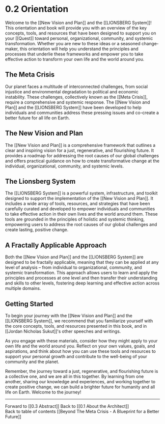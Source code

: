# 0.2 Orientation

Welcome to the [[New Vision and Plan]] and the [[LIONSBERG System]]! This orientation and book will provide you with an overview of the key concepts, tools, and resources that have been designed to support you on your [[Quest]] toward personal, organizational, community, and systemic transformation. Whether you are new to these ideas or a seasoned change-maker, this orientation will help you understand the principles and processes that underlie these frameworks and empower you to take effective action to transform your own life and the world around you.

## The Meta Crisis

Our planet faces a multitude of interconnected challenges, from social injustice and environmental degradation to political and economic instability. These challenges, collectively known as the [[Meta Crisis]], require a comprehensive and systemic response. The [[New Vision and Plan]] and the [[LIONSBERG System]] have been developed to help individuals and communities address these pressing issues and co-create a better future for all life on Earth.

## The New Vision and Plan

The [[New Vision and Plan]] is a comprehensive framework that outlines a clear and inspiring vision for a just, regenerative, and flourishing future. It provides a roadmap for addressing the root causes of our global challenges and offers practical guidance on how to create transformative change at the individual, organizational, community, and systemic levels.

## The Lionsberg System

The [[LIONSBERG System]] is a powerful system, infrastructure, and toolkit designed to support the implementation of the [[New Vision and Plan]]. It includes a wide array of tools, resources, and strategies that have been carefully curated and developed to empower individuals and communities to take effective action in their own lives and the world around them. These tools are grounded in the principles of holistic and systemic thinking, empowering users to address the root causes of our global challenges and create lasting, positive change.

## A Fractally Applicable Approach

Both the [[New Vision and Plan]] and the [[LIONSBERG System]] are designed to be fractally applicable, meaning that they can be applied at any level of analysis – from individual to organizational, community, and systemic transformation. This approach allows users to learn and apply the principles and processes at one level and then transfer their understanding and skills to other levels, fostering deep learning and effective action across multiple domains.

## Getting Started

To begin your journey with the [[New Vision and Plan]] and the [[LIONSBERG System]], we recommend that you familiarize yourself with the core concepts, tools, and resources presented in this book, and in [[Jordan Nicholas Sukut]]'s other speeches and writings. 

As you engage with these materials, consider how they might apply to your own life and the world around you. Reflect on your own values, goals, and aspirations, and think about how you can use these tools and resources to support your personal growth and contribute to the well-being of your community and the planet.

Remember, the journey toward a just, regenerative, and flourishing future is a collective one, and we are all in this together. By learning from one another, sharing our knowledge and experiences, and working together to create positive change, we can build a brighter future for humanity and all life on Earth. Welcome to the journey!

___

Forward to [[0.3 Abstract]] 
Back to [[0.1 About the Architect]]  
Back to table of contents [[Beyond The Meta Crisis - A Blueprint for a Better Future]]   

